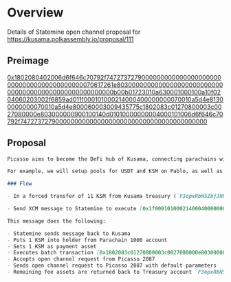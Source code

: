 # Overview

Details of Statemine open channel proposal for https://kusama.polkassembly.io/proposal/111

## Preimage

[0x1802080402006d6f646c70792f747273727900000000000000000000000000000000000000000070617261e80300000000000000000000000000000000000000000000000000000b00b01723010a630001000100a10f0204060203002f6859ad011f000101000214000400000000070010a5d4e81300000000070010a5d4e800060003009435775c1802083c01270800003c0027080000e803000000900100140d01010000000004000101006d6f646c70792f74727372790000000000000000000000000000000000000000](https://polkadot.js.org/apps/?rpc=wss%3A%2F%2Fkusama.api.onfinality.io%2Fpublic-ws#/extrinsics/decode/0x1802080402006d6f646c70792f747273727900000000000000000000000000000000000000000070617261e80300000000000000000000000000000000000000000000000000000b00b01723010a630001000100a10f0204060203002f6859ad011f000101000214000400000000070010a5d4e81300000000070010a5d4e800060003009435775c1802083c01270800003c0027080000e803000000900100140d01010000000004000101006d6f646c70792f74727372790000000000000000000000000000000000000000)


## Proposal

```markdown
Picasso aims to become the DeFi hub of Kusama, connecting parachains with the broader Cosmos ecosystem. Through opening this XCM channel, Statemine assets will have access to Picasso dapps, thereby increasing the utility and TVL of USDT and other Statemine tokens.

For example, we will setup pools for USDT and KSM on Pablo, as well as integrating them within our later released pallets such as CosmWasm. This opens up the possibility to also support these tokens within our IBC bridge that will launch in the future too. 

### Flow

- In a forced transfer of 11 KSM from Kusama treasury (`F3opxRbN5ZbjJNU511Kj2TLuzFcDq9BGduA9TgiECafpg29`) to Statemine (`F7fq1jSNVTPfJmaHaXCMtatT1EZefCUsa7rRiQVNR5efcah`). 10 KSM are used as a deposit for channels. 1 KSM is used to pay transaction fees.

- Send XCM message to Statemine to execute [0x1f000101000214000400000000070010a5d4e81300000000070010a5d4e800060003009435775c1802083c01270800003c0027080000e803000000900100140d01010000000004000101006d6f646c70792f74727372790000000000000000000000000000000000000000](https://polkadot.js.org/apps/?rpc=wss%3A%2F%2Fstatemine.api.onfinality.io%2Fpublic-ws#/extrinsics/decode/0x1f000101000214000400000000070010a5d4e81300000000070010a5d4e800060003009435775c1802083c01270800003c0027080000e803000000900100140d01010000000004000101006d6f646c70792f74727372790000000000000000000000000000000000000000)

This message does the following:

- Statemine sends message back to Kusama
- Puts 1 KSM into holder from Parachain 1000 account
- Sets 1 KSM as payment asset
- Executes batch transaction [0x1802083c01270800003c0027080000e803000000900100](https://polkadot.js.org/apps/?rpc=wss%3A%2F%2Fkusama.api.onfinality.io%2Fpublic-ws#/extrinsics/decode/0x1802083c01270800003c0027080000e803000000900100)
- Accepts open channel request from Picasso 2087
- Sends open channel request to Picasso 2087 with default parameters
- Remaining fee assets are returned back to Treasury account `F3opxRbN5ZbjJNU511Kj2TLuzFcDq9BGduA9TgiECafpg29`
```